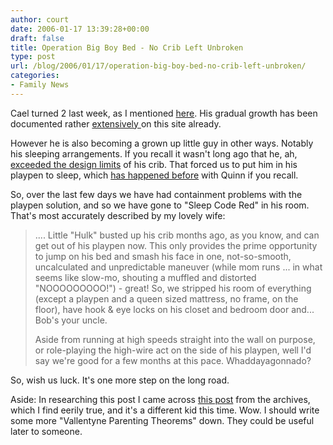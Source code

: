 ```yaml
---
author: court
date: 2006-01-17 13:39:28+00:00
draft: false
title: Operation Big Boy Bed - No Crib Left Unbroken
type: post
url: /blog/2006/01/17/operation-big-boy-bed-no-crib-left-unbroken/
categories:
- Family News
---
```


Cael turned 2 last week, as I mentioned [here](http://www.vallentyne.com/blog/archives/2006/01/caels_birthday.html).  His gradual growth has been documented rather [extensively ](http://www.vallentyne.com/blog/archives/2004/08/so_a_long_weeke.html)on this site already.

However he is also becoming a grown up little guy in other ways.  Notably his sleeping arrangements.  If you recall it wasn't long ago that he, ah, [exceeded the design limits](http://www.vallentyne.com/blog/archives/2005/09/timing_is_every.html) of his crib.  That forced us to put him in his playpen to sleep, which [has happened before](http://www.vallentyne.com/blog/archives/2004/02/well_that_was_p.html) with Quinn if you recall.

So, over the last few days we have had containment problems with the playpen solution, and so we have gone to "Sleep Code Red" in his room.  That's most accurately described by my lovely wife:



<blockquote>.... Little "Hulk" busted up his crib months ago, as you know, and can get out of his playpen now.  This only provides the prime opportunity to jump on his bed and smash his face in one, not-so-smooth, uncalculated and unpredictable maneuver (while mom runs ... in what seems like slow-mo, shouting a muffled and distorted "NOOOOOOOOO!") - great!  So, we stripped his room of everything (except a playpen and a queen sized mattress, no frame, on the floor), have hook & eye locks on his closet and bedroom door and... Bob's your uncle.

Aside from running at high speeds straight into the wall on purpose, or role-playing the high-wire act on the side of his playpen, well I'd say we're good for a few months at this pace.  Whaddayagonnado?</blockquote>



So, wish us luck.  It's one more step on the long road.

Aside:  In researching this post I came across [this post](http://www.vallentyne.com/blog/archives/2004/02/well_the_skatin.html) from the archives, which I find eerily true, and it's a different kid this time.  Wow.  I should write some more "Vallentyne Parenting Theorems" down.  They could be useful later to someone.
